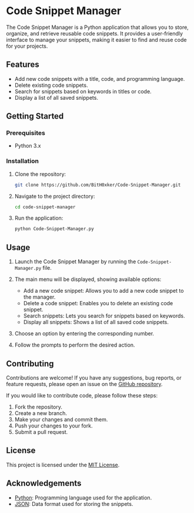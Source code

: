 # Code Snippet Manager

The Code Snippet Manager is a Python application that allows you to store, organize, and retrieve reusable code snippets. It provides a user-friendly interface to manage your snippets, making it easier to find and reuse code for your projects.

## Features

- Add new code snippets with a title, code, and programming language.
- Delete existing code snippets.
- Search for snippets based on keywords in titles or code.
- Display a list of all saved snippets.

## Getting Started

### Prerequisites

- Python 3.x

### Installation

1. Clone the repository:

   ```bash
   git clone https://github.com/BitH0xker/Code-Snippet-Manager.git
   ```

2. Navigate to the project directory:

   ```bash
   cd code-snippet-manager
   ```

3. Run the application:

   ```bash
   python Code-Snippet-Manager.py
   ```

## Usage

1. Launch the Code Snippet Manager by running the `Code-Snippet-Manager.py` file.

2. The main menu will be displayed, showing available options:

   - Add a new code snippet: Allows you to add a new code snippet to the manager.
   - Delete a code snippet: Enables you to delete an existing code snippet.
   - Search snippets: Lets you search for snippets based on keywords.
   - Display all snippets: Shows a list of all saved code snippets.

3. Choose an option by entering the corresponding number.

4. Follow the prompts to perform the desired action.

## Contributing

Contributions are welcome! If you have any suggestions, bug reports, or feature requests, please open an issue on the [GitHub repository](https://github.com/BitH0xker/Code-Snippet-Manager). 

If you would like to contribute code, please follow these steps:

1. Fork the repository.
2. Create a new branch.
3. Make your changes and commit them.
4. Push your changes to your fork.
5. Submit a pull request.

## License

This project is licensed under the [MIT License](LICENSE).

## Acknowledgements

- [Python](https://www.python.org/): Programming language used for the application.
- [JSON](https://www.json.org/): Data format used for storing the snippets.
